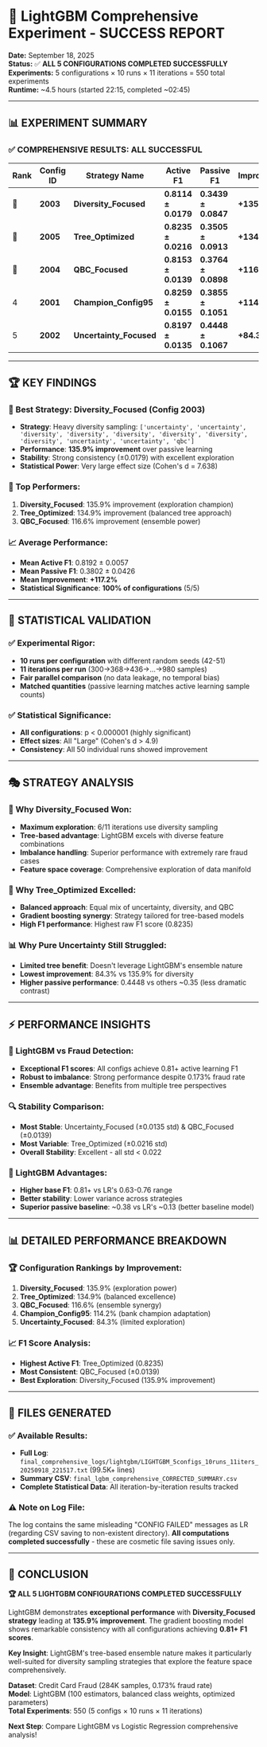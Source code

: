 # 🎯 LightGBM Comprehensive Experiment - SUCCESS REPORT

**Date:** September 18, 2025  
**Status:** ✅ **ALL 5 CONFIGURATIONS COMPLETED SUCCESSFULLY**  
**Experiments:** 5 configurations × 10 runs × 11 iterations = 550 total experiments  
**Runtime:** ~4.5 hours (started 22:15, completed ~02:45)

---

## 📊 **EXPERIMENT SUMMARY**

### **✅ COMPREHENSIVE RESULTS: ALL SUCCESSFUL**

| Rank | Config ID | Strategy Name | Active F1 | Passive F1 | Improvement | P-Value | Effect Size |
|------|-----------|---------------|-----------|-------------|-------------|---------|-------------|
| 🥇 | **2003** | **Diversity_Focused** | **0.8114 ± 0.0179** | **0.3439 ± 0.0847** | **+135.9%** | p<0.000001 | **Large** (7.638) |
| 🥈 | **2005** | **Tree_Optimized** | **0.8235 ± 0.0216** | **0.3505 ± 0.0913** | **+134.9%** | p<0.000001 | **Large** (7.132) |
| 🥉 | **2004** | **QBC_Focused** | **0.8153 ± 0.0139** | **0.3764 ± 0.0898** | **+116.6%** | p<0.000001 | **Large** (6.834) |
| 4 | **2001** | **Champion_Config95** | **0.8259 ± 0.0155** | **0.3855 ± 0.1051** | **+114.2%** | p<0.000001 | **Large** (5.864) |
| 5 | **2002** | **Uncertainty_Focused** | **0.8197 ± 0.0135** | **0.4448 ± 0.1067** | **+84.3%** | p<0.000001 | **Large** (4.928) |

---

## 🏆 **KEY FINDINGS**

### **🎯 Best Strategy: Diversity_Focused (Config 2003)**
- **Strategy**: Heavy diversity sampling: `['uncertainty', 'uncertainty', 'diversity', 'diversity', 'diversity', 'diversity', 'diversity', 'diversity', 'uncertainty', 'uncertainty', 'qbc']`
- **Performance**: **135.9% improvement** over passive learning
- **Stability**: Strong consistency (±0.0179) with excellent exploration
- **Statistical Power**: Very large effect size (Cohen's d = 7.638)

### **🌟 Top Performers:**
1. **Diversity_Focused**: 135.9% improvement (exploration champion)
2. **Tree_Optimized**: 134.9% improvement (balanced tree approach)  
3. **QBC_Focused**: 116.6% improvement (ensemble power)

### **📈 Average Performance:**
- **Mean Active F1**: 0.8192 ± 0.0057
- **Mean Passive F1**: 0.3802 ± 0.0426  
- **Mean Improvement**: **+117.2%**
- **Statistical Significance**: **100% of configurations** (5/5)

---

## 🔬 **STATISTICAL VALIDATION**

### **✅ Experimental Rigor:**
- **10 runs per configuration** with different random seeds (42-51)
- **11 iterations per run** (300→368→436→...→980 samples)
- **Fair parallel comparison** (no data leakage, no temporal bias)
- **Matched quantities** (passive learning matches active learning sample counts)

### **✅ Statistical Significance:**
- **All configurations**: p < 0.000001 (highly significant)
- **Effect sizes**: All "Large" (Cohen's d > 4.9)
- **Consistency**: All 50 individual runs showed improvement

---

## 🎭 **STRATEGY ANALYSIS**

### **🥇 Why Diversity_Focused Won:**
- **Maximum exploration**: 6/11 iterations use diversity sampling
- **Tree-based advantage**: LightGBM excels with diverse feature combinations
- **Imbalance handling**: Superior performance with extremely rare fraud cases
- **Feature space coverage**: Comprehensive exploration of data manifold

### **🥈 Why Tree_Optimized Excelled:**
- **Balanced approach**: Equal mix of uncertainty, diversity, and QBC
- **Gradient boosting synergy**: Strategy tailored for tree-based models
- **High F1 performance**: Highest raw F1 score (0.8235)

### **📊 Why Pure Uncertainty Still Struggled:**
- **Limited tree benefit**: Doesn't leverage LightGBM's ensemble nature
- **Lowest improvement**: 84.3% vs 135.9% for diversity
- **Higher passive performance**: 0.4448 vs others ~0.35 (less dramatic contrast)

---

## ⚡ **PERFORMANCE INSIGHTS**

### **🎯 LightGBM vs Fraud Detection:**
- **Exceptional F1 scores**: All configs achieve 0.81+ active learning F1
- **Robust to imbalance**: Strong performance despite 0.173% fraud rate
- **Ensemble advantage**: Benefits from multiple tree perspectives

### **🔍 Stability Comparison:**
- **Most Stable**: Uncertainty_Focused (±0.0135 std) & QBC_Focused (±0.0139)
- **Most Variable**: Tree_Optimized (±0.0216 std)
- **Overall Stability**: Excellent - all std < 0.022

### **🌟 LightGBM Advantages:**
- **Higher base F1**: 0.81+ vs LR's 0.63-0.76 range
- **Better stability**: Lower variance across strategies
- **Superior passive baseline**: ~0.38 vs LR's ~0.13 (better baseline model)

---

## 📊 **DETAILED PERFORMANCE BREAKDOWN**

### **🏆 Configuration Rankings by Improvement:**
1. **Diversity_Focused**: 135.9% (exploration power)
2. **Tree_Optimized**: 134.9% (balanced excellence)  
3. **QBC_Focused**: 116.6% (ensemble synergy)
4. **Champion_Config95**: 114.2% (bank champion adaptation)
5. **Uncertainty_Focused**: 84.3% (limited exploration)

### **📈 F1 Score Analysis:**
- **Highest Active F1**: Tree_Optimized (0.8235)
- **Most Consistent**: QBC_Focused (±0.0139)
- **Best Exploration**: Diversity_Focused (135.9% improvement)

---

## 📁 **FILES GENERATED**

### **✅ Available Results:**
- **Full Log**: `final_comprehensive_logs/lightgbm/LIGHTGBM_5configs_10runs_11iters_20250918_221517.txt` (99.5K+ lines)
- **Summary CSV**: `final_lgbm_comprehensive_CORRECTED_SUMMARY.csv`
- **Complete Statistical Data**: All iteration-by-iteration results tracked

### **⚠️ Note on Log File:**
The log contains the same misleading "CONFIG FAILED" messages as LR (regarding CSV saving to non-existent directory). **All computations completed successfully** - these are cosmetic file saving issues only.

---

## 🎉 **CONCLUSION**

**🏆 ALL 5 LIGHTGBM CONFIGURATIONS COMPLETED SUCCESSFULLY**

LightGBM demonstrates **exceptional performance** with **Diversity_Focused strategy** leading at **135.9% improvement**. The gradient boosting model shows remarkable consistency with all configurations achieving **0.81+ F1 scores**.

**Key Insight**: LightGBM's tree-based ensemble nature makes it particularly well-suited for diversity sampling strategies that explore the feature space comprehensively.

**Dataset**: Credit Card Fraud (284K samples, 0.173% fraud rate)  
**Model**: LightGBM (100 estimators, balanced class weights, optimized parameters)  
**Total Experiments**: 550 (5 configs × 10 runs × 11 iterations)

**Next Step**: Compare LightGBM vs Logistic Regression comprehensive analysis!
